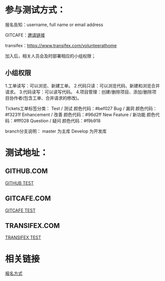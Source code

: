 参与测试方式：
======

报名告知：username, full name or email address

GITCAFE：[邀请链接](http://gitcafe.com/signup?invited_by=Gavin_h)

transifex：https://www.transifex.com/volunteerathome

加入后，相关人员会及时部署相应的小组权限；

小组权限
------
1.工单读写：可以浏览、新建工单。
2.代码只读：可以浏览代码、新建和浏览合并请求。
3.代码读写：可以读写代码。
4.项目管理：创建/删除项目、添加/删除项目协作者(包含工单、合并请求的修改)。

Tickets工单标签分类：
Test / 测试 颜色代码：#bef027
Bug / 漏洞 颜色代码：#f3231f
Enhancement / 改善 颜色代码：#96d2ff
New Feature / 新功能 颜色代码：#fff028
Question / 疑问 颜色代码：#f9b918

branch分支说明：
master 为主库
Develop 为开发库

测试地址：
======

GITHUB.COM
------
[GITHUB TEST](https://github.com/volunteercomputing/test)

GITCAFE.COM
------
[GITCAFE TEST](https://gitcafe.com/volunteerAThome/volunteerAThome)

TRANSIFEX.COM
------
[TRANSIFEX TEST](https://www.transifex.com/volunteerathome/test-382/dashboard/)


相关链接
======
[报名方式](http://equn.com/forum/forum.php?mod=redirect&goto=findpost&ptid=41211&pid=548388)